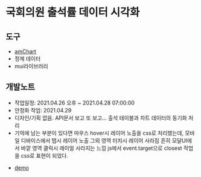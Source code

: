 # 국회의원 출석률 데이터 시각화

## 도구

- [amChart](https://www.amcharts.com/demos/#stock)
- 정제 데이터
- mui라이브러리

## 개발노트

- 작업일정: 2021.04.26 오후 ~ 2021.04.28 07:00:00
- 안정화 작업: 2021.04.29
- 디자인/기획 없음. API문서 보고 또 보고... 출석 테이블과 차트 데이터의 동기화 처리
- 기억에 남는 부분이 있다면 마우스 hover시 레이어 노출을 css로 처리했는데, 모바일 디바이스에서 탭시 레이어 노출 그외 영역 터치시 레이어 사라짐 흔히 모달UI에서 바깥 영역 클릭시 레이얼 사라지는 느낌 js에서 event.target으로 closest 작업을 css로 표현이 되었다.

* [demo](http://attend.assembly-mbc.com/)

